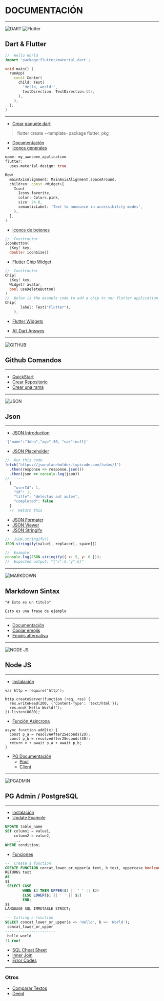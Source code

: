 # DOCUMENTACIÓN

---

![DART](https://iconape.com/wp-content/files/pa/370777/svg/370777.svg) ![Flutter](https://cdn.iconscout.com/icon/free/png-256/flutter-3628777-3030139.png)

## Dart & Flutter

```dart
//  Hello World
import 'package:flutter/material.dart';

void main() {
  runApp(
    const Center(
      child: Text(
        'Hello, world!',
        textDirection: TextDirection.ltr,
      ),
    ),
  );
}
```

---

- [Crear paquete dart](https://blog.logrocket.com/how-to-create-dart-packages-for-flutter/)

>flutter create --template=package flutter_pkg

- [Documentación](https://dart.dev/guides)
- [Iconos generales](https://api.flutter.dev/flutter/material/Icons-class.html)

```dart
name: my_awesome_application
flutter:
  uses-material-design: true

Row(
  mainAxisAlignment: MainAxisAlignment.spaceAround,
  children: const <Widget>[
    Icon(
      Icons.favorite,
      color: Colors.pink,
      size: 24.0,
      semanticLabel: 'Text to announce in accessibility modes',
    ),
  ],
)
```

- [Iconos de botones](https://api.flutter.dev/flutter/material/IconButton-class.html)

```dart
//  Constructor
IconButton(
  {Key? key,
  double? iconSize})
```

- [Flutter Chip Widget](https://codesinsider.com/flutter-chip-example-tutorial/)

```dart
//  Constructor
Chip(
  {Key? key,
  Widget? avatar,
  bool useDeleteButton}
)
//  Below is the example code to add a chip to our flutter application.
Chip(
       label: Text("Flutter"),
    ),
```

- [Flutter Widgets](https://docs.flutter.dev/development/ui/widgets)

- [All Dart Answes](https://www.codegrepper.com/code-examples/dart)

---

![GITHUB](https://www.drk.com.ar/2021/08/github.svg.png)

## Github Comandos

---

- [QuickStart](https://docs.github.com/es/get-started/quickstart)
- [Crear Repositorio](https://www.drk.com.ar/2021/08/github.svg.png)
- [Crear una rama](https://docs.github.com/es/get-started/quickstart/hello-world#creating-a-branch)

---
![JSON](https://byspel.com/wp-content/uploads/2017/06/JSON-Logo.png)

## Json

---

- [JSON Introduction](https://www.w3schools.com/js/js_json_intro.asp)

```js
'{"name":"John","age":30, "car":null}'
```

- [JSON Placeholder](https://jsonplaceholder.typicode.com/)

```js
//  Run this code
fetch('https://jsonplaceholder.typicode.com/todos/1')
  .then(response => response.json())
  .then(json => console.log(json))
//  -----
  {
    "userId": 1,
    "id": 1,
    "title": "delectus aut autem",
    "completed": false
  }
  //  Return this
```

- [JSON Formater](https://jsonformatter.curiousconcept.com/)
- [JSON Viewer](http://jsonviewer.stack.hu/)
- [JSON Stringify](https://developer.mozilla.org/es/docs/Web/JavaScript/Reference/Global_Objects/JSON/stringify)
  
```js
//  JSON.stringify()
JSON.stringify(value[, replacer[, space]])

//  Example
console.log(JSON.stringify({ x: 5, y: 6 }));
//  Expected output: "{"x":5,"y":6}"
```

---
![MARKDOWN](https://cdn.iconscout.com/icon/free/png-256/markdown-3627132-3029540.png)

## Markdown Sintax

```md
"# Esto es un titulo"

Esto es una frase de ejemplo
```

---

- [Documentación](https://www.markdownguide.org/cheat-sheet/)
- [Copiar emojis](https://emojipedia.org/)
- [Emojis alternativa](https://www.markdownguide.org/extended-syntax/#copying-and-pasting-emoji)

---

![NODE JS](https://cdn.iconscout.com/icon/free/png-256/node-js-1174925.png)

## Node JS

---

- [Instalación](https://nodejs.org/es/docs/guides/getting-started-guide/)

```node
var http = require('http');

http.createServer(function (req, res) {
  res.writeHead(200, {'Content-Type': 'text/html'});
  res.end('Hello World!');
}).listen(8080);
```

- [Función Asincrona](https://developer.mozilla.org/es/docs/Web/JavaScript/Reference/Statements/async_function)

```node
async function add2(x) {
  const p_a = resolveAfter2Seconds(20);
  const p_b = resolveAfter2Seconds(30);
  return x + await p_a + await p_b;
}
```

- [PG Documentación](https://node-postgres.com/)
  - [Pool](https://node-postgres.com/api/pool)
  - [Client](https://node-postgres.com/api/client)

---
![PGADMIN](https://static.macupdate.com/products/60968/l/pgadmin-4-logo.png?v=1607426731)

## PG Admin / PostgreSQL

---

- [Instalación](https://www.postgresqltutorial.com/postgresql-getting-started/install-postgresql/)
- [Update Example](https://www.postgresqltutorial.com/postgresql-tutorial/postgresql-update/)
  
```sql
UPDATE table_name
SET column1 = value1,
    column2 = value2,
    ...
WHERE condition;
```

- [Funciones](https://www.postgresql.org/docs/current/sql-syntax-calling-funcs.html)

```sql
--  Create a function
CREATE FUNCTION concat_lower_or_upper(a text, b text, uppercase boolean DEFAULT false)
RETURNS text
AS
$$
 SELECT CASE
        WHEN $3 THEN UPPER($1 || ' ' || $2)
        ELSE LOWER($1 || ' ' || $2)
        END;
$$
LANGUAGE SQL IMMUTABLE STRICT;
```

```sql
--  Calling a function
SELECT concat_lower_or_upper(a => 'Hello', b => 'World');
 concat_lower_or_upper 
-----------------------
 hello world
(1 row)
```

- [SQL Cheat Sheet](https://www.sqltutorial.org/sql-cheat-sheet/)
- [Inner Join](https://programacionymas.com/blog/como-funciona-inner-left-right-full-join)
- [Error Codes](https://www.postgresql.org/docs/current/errcodes-appendix.html)

---

### Otros

- [Comparar Textos](https://text-compare.com/es/)
- [Deepl](https://www.deepl.com/es/translator)
